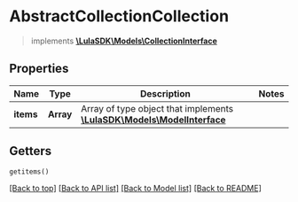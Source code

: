 # AbstractCollectionCollection
> implements [**\LulaSDK\Models\CollectionInterface**](CollectionInterface.md)

## Properties
Name         | Type          | Description   | Notes
------------ | ------------- | ------------- | -------------
**items** | **Array** | Array of type object that implements [**\LulaSDK\Models\ModelInterface**](../../ModelInterface.md)|

## Getters
`getitems()`

[[Back to top]](#) [[Back to API list]](../../../README.md#documentation-for-apis) [[Back to Model list]](../../../README.md#documentation-for-models) [[Back to README]](../../../README.md)